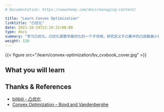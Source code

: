 ```yaml
---
# Documentation: https://wowchemy.com/docs/managing-content/

title: "Learn Convex Optimization"
linktitle: "凸优化"
date: 2021-10-24T22:19:21+08:00
type: docs
summary: "学习凸优化。凸优化是数学最优化的一个子领域，研究定义于凸集中的凸函数最小化的问题。"
weight: 120
---
```


{{< figure src="/learn/convex-optimization/bv_cvxbook_cover.jpg" >}}

## What you will learn

## Thanks & References

- [bilibili - 凸优化](https://www.bilibili.com/video/BV1Jt411p7jE)
- [Convex Optimization – Boyd and Vandenberghe](https://web.stanford.edu/~boyd/cvxbook/)